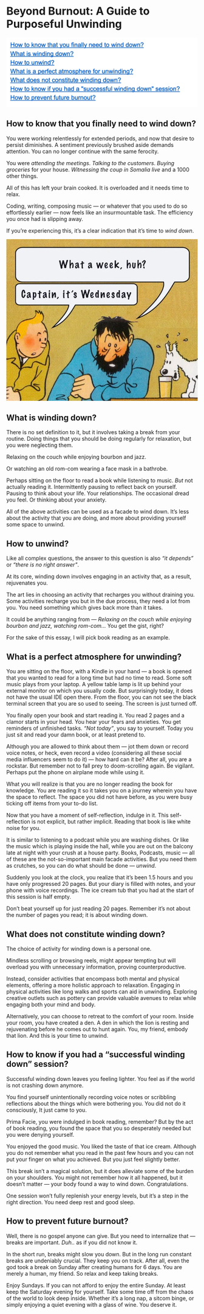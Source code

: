 # Beyond Burnout: A Guide to Purposeful Unwinding
![Table of Contents](../assets/img/table-of-contents.png)
## How to know that you finally need to wind down?
You were working relentlessly for extended periods, and now that desire to persist diminishes. A sentiment previously brushed aside demands attention. You can no longer continue with the same ferocity.

You were _attending the meetings_. _Talking to the customers_. _Buying groceries_ for your house. _Witnessing the coup in Somalia live_ and a 1000 other things.

All of this has left your brain cooked. It is overloaded and it needs time to relax.

Coding, writing, composing music — or whatever that you used to do so effortlessly earlier — now feels like an insurmountable task. The efficiency you once had is slipping away.

If you’re experiencing this, it’s a clear indication that it’s time to _wind down_.

![Caption It's Wednesday](../assets/img/captian-its-wednesday.png)
## What is winding down?
There is no set definition to it, but it involves taking a break from your routine. Doing things that you should be doing regularly for relaxation, but you were neglecting them.

Relaxing on the couch while enjoying bourbon and jazz.

Or watching an old rom-com wearing a face mask in a bathrobe.

Perhaps sitting on the floor to read a book while listening to music. _But_ not actually reading it. Intermittently pausing to reflect back on yourself. Pausing to think about your life. Your relationships. The occasional dread you feel. Or thinking about your anxiety.

All of the above activities can be used as a facade to wind down. It’s less about the activity that you are doing, and more about providing yourself some space to unwind.

## How to unwind?
Like all complex questions, the answer to this question is also _“it depends”_ or _“there is no right answer"_.

At its core, winding down involves engaging in an activity that, as a result, rejuvenates you.

The art lies in choosing an activity that recharges you without draining you. Some activities recharge you but in the due process, they need a lot from you. You need something which gives back more than it takes.

It could be anything ranging from — _Relaxing on the couch while enjoying bourbon and jazz, watching rom-com…_ You get the gist, right?

For the sake of this essay, I will pick book reading as an example.

## What is a perfect atmosphere for unwinding?
You are sitting on the floor, with a Kindle in your hand — a book is opened that you wanted to read for a long time but had no time to read. Some soft music plays from your laptop. A yellow table lamp is lit up behind your external monitor on which you usually code. But surprisingly today, it does not have the usual IDE open there. From the floor, you can not see the black terminal screen that you are so used to seeing. The screen is just turned off.

You finally open your book and start reading it. You read 2 pages and a clamor starts in your head. You hear your fears and anxieties. You get reminders of unfinished tasks. _“Not today”_, you say to yourself. Today you just sit and read your damn book, or at least pretend to.

Although you are allowed to think about them — jot them down or record voice notes, or heck, even record a video (considering all these social media influencers seem to do it) — how hard can it be? After all, you are a rockstar. But remember not to fall prey to doom-scrolling again. Be vigilant. Perhaps put the phone on airplane mode while using it.

What you will realize is that you are no longer reading the book for knowledge. You are reading it so it takes you on a journey wherein you have the space to reflect. The space you did not have before, as you were busy ticking off items from your to-do list.

Now that you have a moment of self-reflection, indulge in it. This self-reflection is not explicit, but rather implicit. Reading that book is like white noise for you.

It is similar to listening to a podcast while you are washing dishes. Or like the music which is playing inside the hall, while you are out on the balcony late at night with your crush at a house party. Books, Podcasts, music — all of these are the not-so-important main facade activities. But you need them as crutches, so you can do what should be done — _unwind_.

Suddenly you look at the clock, you realize that it’s been 1.5 hours and you have only progressed 20 pages. But your diary is filled with notes, and your phone with voice recordings. The ice cream tub that you had at the start of this session is half empty.

Don’t beat yourself up for just reading 20 pages. Remember it’s not about the number of pages you read; it is about winding down.

## What does not constitute winding down?
The choice of activity for winding down is a personal one.

Mindless scrolling or browsing reels, might appear tempting but will overload you with unnecessary information, proving counterproductive.

Instead, consider activities that encompass both mental and physical elements, offering a more holistic approach to relaxation. Engaging in physical activities like long walks and sports can aid in unwinding. Exploring creative outlets such as pottery can provide valuable avenues to relax while engaging both your mind and body.

Alternatively, you can choose to retreat to the comfort of your room. Inside your room, you have created a den. A den in which the lion is resting and rejuvenating before he comes out to hunt again. You, my friend, embody that lion. And this is your time to unwind.

## How to know if you had a “successful winding down” session?
Successful winding down leaves you feeling lighter. You feel as if the world is not crashing down anymore.

You find yourself unintentionally recording voice notes or scribbling reflections about the things which were bothering you. You did not do it consciously, It just came to you.

Prima Facie, you were indulged in book reading, remember? But by the act of book reading, you found the space that you so desperately needed but you were denying yourself.

You enjoyed the good music. You liked the taste of that ice cream. Although you do not remember what you read in the past few hours and you can not put your finger on what you achieved. But you just feel slightly better.

This break isn’t a magical solution, but it does alleviate some of the burden on your shoulders. You might not remember how it all happened, but it doesn’t matter — your body found a way to wind down. Congratulations.

One session won’t fully replenish your energy levels, but it’s a step in the right direction. You need deep rest and good sleep.

## How to prevent future burnout?
Well, there is no gospel anyone can give. But you need to internalize that — breaks are important. _Duh.._ as if you did not know it.

In the short run, breaks might slow you down. But in the long run constant breaks are undeniably crucial. They keep you on track. After all, even the god took a break on Sunday after creating humans for 6 days. You are merely a human, my friend. So relax and keep taking breaks.

Enjoy Sundays. If you can not afford to enjoy the entire Sunday. At least keep the Saturday evening for yourself. Take some time off from the chaos of the world to look deep inside. Whether it’s a long nap, a sitcom binge, or simply enjoying a quiet evening with a glass of wine. You deserve it.


